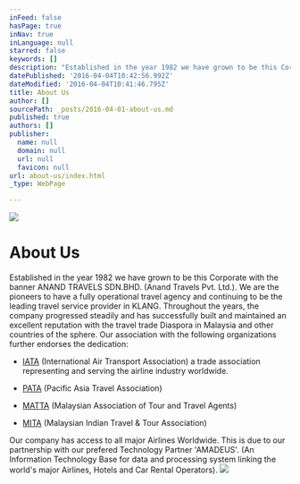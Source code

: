 ```yaml
---
inFeed: false
hasPage: true
inNav: true
inLanguage: null
starred: false
keywords: []
description: "Established in the year 1982 we have grown to be this Corporate with the banner ANAND TRAVELS SDN.BHD. (Anand Travels Pvt. Ltd.). We are the pioneers to have a fully operational travel agency and continuing to be the leading travel service provider in KLANG. Throughout the years, the company progressed steadily and has successfully built and maintained an excellent reputation with the travel trade Diaspora in Malaysia and other countries of the sphere. Our association with the following organizations further endorses the dedication:\_"
datePublished: '2016-04-04T10:42:56.992Z'
dateModified: '2016-04-04T10:41:46.795Z'
title: About Us
author: []
sourcePath: _posts/2016-04-01-about-us.md
published: true
authors: []
publisher:
  name: null
  domain: null
  url: null
  favicon: null
url: about-us/index.html
_type: WebPage

---
```

![](https://the-grid-user-content.s3-us-west-2.amazonaws.com/094f26c0-b514-4083-a7b2-8a7da4dcc6c7.jpg)

# About Us

Established in the year 1982 we have grown to be this Corporate with the banner ANAND TRAVELS SDN.BHD. (Anand Travels Pvt. Ltd.). We are the pioneers to have a fully operational travel agency and continuing to be the leading travel service provider in KLANG. Throughout the years, the company progressed steadily and has successfully built and maintained an excellent reputation with the travel trade Diaspora in Malaysia and other countries of the sphere. Our association with the following organizations further endorses the dedication: 

* [IATA][0] (International Air Transport Association) a trade association representing and serving the airline industry worldwide. 

* [PATA][1] (Pacific Asia Travel Association) 

* [MATTA][2] (Malaysian Association of Tour and Travel Agents) 

* [MITA][3] (Malaysian Indian Travel & Tour Association) 

Our company has access to all major Airlines Worldwide. This is due to our partnership with our prefered Technology Partner 'AMADEUS'. (An Information Technology Base for data and processing system linking the world's major Airlines, Hotels and Car Rental Operators).
![](https://s3-us-west-2.amazonaws.com/the-grid-img/p/3cef0f00b2dbf0876b91c2fb32c5ee3c647c1c37.jpg)

[0]: www.iata.org
[1]: www.pata.org.my
[2]: www.matta.org.my
[3]: www.mita.org.my